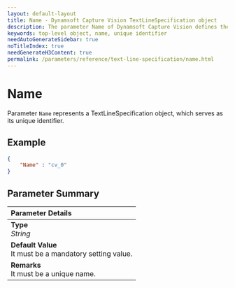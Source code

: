 ```yaml
---
layout: default-layout
title: Name - Dynamsoft Capture Vision TextLineSpecification object
description: The parameter Name of Dynamsoft Capture Vision defines the unique identifier of top-level objects.
keywords: top-level object, name, unique identifier
needAutoGenerateSidebar: true
noTitleIndex: true
needGenerateH3Content: true
permalink: /parameters/reference/text-line-specification/name.html
---
```


# Name

Parameter `Name` represents a TextLineSpecification object, which serves as its unique identifier.

## Example

```json
{
    "Name" : "cv_0"
}
```

## Parameter Summary

| Parameter Details |
| :----------------------------------- |
| **Type**<br>*String* |
| **Default Value**<br>It must be a mandatory setting value. |
| **Remarks**<br>It must be a unique name. |

